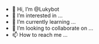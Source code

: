 - 👋 Hi, I’m @Lukybot
- 👀 I’m interested in ...
- 🌱 I’m currently learning ...
- 💞️ I’m looking to collaborate on ...
- 📫 How to reach me ...

<!---
Lukybot/Lukybot is a ✨ special ✨ repository because its `README.md` (this file) appears on your GitHub profile.
You can click the Preview link to take a look at your changes.
--->

